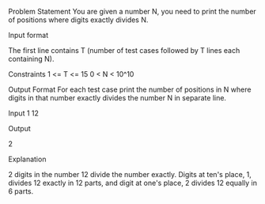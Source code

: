 Problem Statement
You are given a number N, you need to print the number of positions where digits exactly divides N.

Input format

The first line contains T (number of test cases followed by T lines each containing N).

Constraints
1 <= T <= 15
0 < N < 10^10

Output Format
For each test case print the number of positions in N where digits in that number exactly divides the number N in separate line.

Input 
1
12

Output

2

Explanation

2 digits in the number 12 divide the number exactly. Digits at ten's place, 1, divides 12 exactly in 12 parts, and digit at one's place, 2 divides 12 equally in 6 parts.
